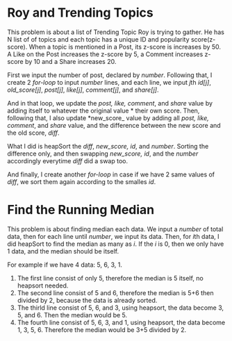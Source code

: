 # Roy and Trending Topics
This problem is about a list of Trending Topic Roy is trying to gather. He has N list of of topics 
and each topic has a unique ID and popularity score(z-score). When a topic is mentioned in a Post, 
its z-score is increases by 50. A Like on the Post increases the z-score by 5, a Comment increases 
z-score by 10 and a Share increases 20.

First we input the number of post, declared by *number*.
Following that, I create 2 *for-loop* to input *number* lines, and each line, we input *j*th *id[j]*, 
*old_score[j]*, *post[j]*, *like[j]*, *comment[j]*, and *share[j]*.

And in that loop, we update the *post, like, comment*, and *share* value by adding itself to whatever 
the original value * their own score.
Then, following that, I also update *new_score_ value by adding all *post, like, comment*, and *share* 
value, and the difference between the new score and the old score, *diff*.

What I did is heapSort the *diff*, *new_score, id*, and *number*. Sorting the difference only, and then 
swapping *new_score, id*, and the *number* accordingly everytime *diff* did a swap too.

And finally, I create another *for-loop* in case if we have 2 same values of *diff*, we sort them again 
according to the smalles *id*.


# Find the Running Median
This problem is about finding median each data. We input a *number* of total data, then for each line 
until *number*, we input its data. Then, for *i*th data, I did heapSort to find the median as many as 
*i*. If the *i* is 0, then we only have 1 data, and the median should be itself.

For example if we have 4 data: 5, 6, 3, 1.
1. The first line consist of only 5, therefore the median is 5 itself, no heapsort needed.
2. The second line consist of 5 and 6, therefore the median is 5+6 then divided by 2, because the data is already sorted.
3. The thirld line consist of 5, 6, and 3, using heapsort, the data become 3, 5, and 6. Then the median would be 5.
4. The fourth line consist of 5, 6, 3, and 1, using heapsort, the data become 1, 3, 5, 6. Therefore the median would be 3+5 divided by 2.
